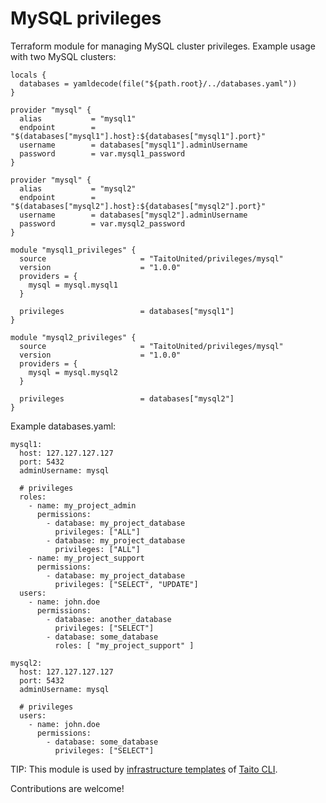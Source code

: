 # MySQL privileges

Terraform module for managing MySQL cluster privileges. Example usage with two MySQL clusters:

```
locals {
  databases = yamldecode(file("${path.root}/../databases.yaml"))
}

provider "mysql" {
  alias           = "mysql1"
  endpoint        = "$(databases["mysql1"].host}:${databases["mysql1"].port}"
  username        = databases["mysql1"].adminUsername
  password        = var.mysql1_password
}

provider "mysql" {
  alias           = "mysql2"
  endpoint        = "$(databases["mysql2"].host}:${databases["mysql2"].port}"
  username        = databases["mysql2"].adminUsername
  password        = var.mysql2_password
}

module "mysql1_privileges" {
  source                     = "TaitoUnited/privileges/mysql"
  version                    = "1.0.0"
  providers = {
    mysql = mysql.mysql1
  }

  privileges                 = databases["mysql1"]
}

module "mysql2_privileges" {
  source                     = "TaitoUnited/privileges/mysql"
  version                    = "1.0.0"
  providers = {
    mysql = mysql.mysql2
  }

  privileges                 = databases["mysql2"]
}
```

Example databases.yaml:

```
mysql1:
  host: 127.127.127.127
  port: 5432
  adminUsername: mysql

  # privileges
  roles:
    - name: my_project_admin
      permissions:
        - database: my_project_database
          privileges: ["ALL"]
        - database: my_project_database
          privileges: ["ALL"]
    - name: my_project_support
      permissions:
        - database: my_project_database
          privileges: ["SELECT", "UPDATE"]
  users:
    - name: john.doe
      permissions:
        - database: another_database
          privileges: ["SELECT"]
        - database: some_database
          roles: [ "my_project_support" ]

mysql2:
  host: 127.127.127.127
  port: 5432
  adminUsername: mysql

  # privileges
  users:
    - name: john.doe
      permissions:
        - database: some_database
          privileges: ["SELECT"]
```

TIP: This module is used by [infrastructure templates](https://taitounited.github.io/taito-cli/templates#infrastructure-templates) of [Taito CLI](https://taitounited.github.io/taito-cli/).

Contributions are welcome!
